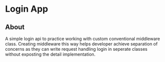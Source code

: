 # Login App

## About
A simple login api to practice working with custom conventional
middleware class. Creating middleware this way helps developer
achieve separation of concerns as they can write request handling
login in seperate classes without exposting the detail implementation.